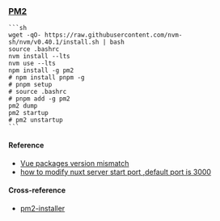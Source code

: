 ### [PM2](https://pm2.keymetrics.io/)

````{tab} Ubuntu 22 ARM [^1]
```sh
wget -qO- https://raw.githubusercontent.com/nvm-sh/nvm/v0.40.1/install.sh | bash
source .bashrc
nvm install --lts
nvm use --lts
npm install -g pm2
# npm install pnpm -g
# pnpm setup
# source .bashrc
# pnpm add -g pm2
pm2 dump
pm2 startup
# pm2 unstartup
```
````

[^1]: [Persistent applications](https://pm2.keymetrics.io/docs/usage/startup/)

#### Reference

- [Vue packages version mismatch](https://github.com/nuxt/nuxt/issues/10305)
- [how to modify nuxt server start port ,default port is 3000](https://github.com/nuxt/nuxt/issues/490)

#### Cross-reference

- [pm2-installer](https://scillidan.github.io/notes/script/pm2-installer.html)